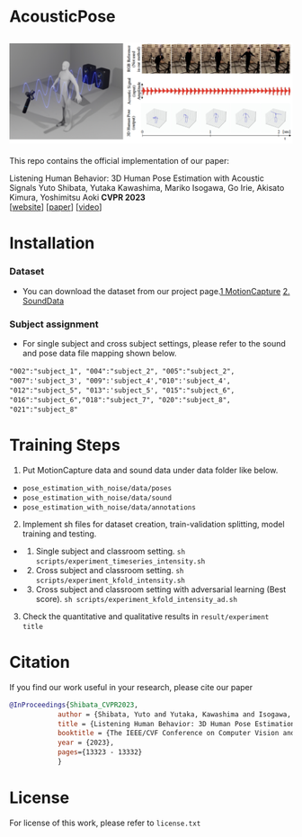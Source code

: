 # AcousticPose
![Loading image](teaser.png "teaser")
---
This repo contains the official implementation of our paper:
  
Listening Human Behavior: 3D Human Pose Estimation with Acoustic Signals 
Yuto Shibata, Yutaka Kawashima, Mariko Isogawa, Go Irie, Akisato Kimura, Yoshimitsu Aoki 
**CVPR 2023**  
[[website](https://isogawa.ics.keio.ac.jp/research_project/acoustic_3dpose.html)] [[paper](https://openaccess.thecvf.com/content/CVPR2023/papers/Shibata_Listening_Human_Behavior_3D_Human_Pose_Estimation_With_Acoustic_Signals_CVPR_2023_paper.pdf)] [[video](https://www.youtube.com/watch?v=IDvrSUautCI)]

# Installation 
### Dataset
* You can download the dataset from our project page.[1 MotionCapture](https://keio.box.com/shared/static/dc496qi861obz3a1olwtclxro61z4d5w.zip) [2. SoundData](https://keio.box.com/shared/static/dc496qi861obz3a1olwtclxro61z4d5w.zip)

### Subject assignment
* For single subject and cross subject settings, please refer to the sound and pose data file mapping shown below.

`"002":"subject_1", "004":"subject_2", "005":"subject_2", "007":'subject_3', "009":'subject_4',"010":'subject_4', "012":"subject_5", "013":'subject_5', "015":"subject_6", "016":"subject_6","018":"subject_7", "020":"subject_8", "021":"subject_8"`

# Training Steps
1. Put MotionCapture data and sound data under data folder like below.
* `pose_estimation_with_noise/data/poses`
* `pose_estimation_with_noise/data/sound`
* `pose_estimation_with_noise/data/annotations`
2. Implement sh files for dataset creation, train-validation splitting, model training and testing.
* 1. Single subject and classroom setting. 
    `sh scripts/experiment_timeseries_intensity.sh`
* 2. Cross subject and classroom setting. 
    `sh scripts/experiment_kfold_intensity.sh`
* 3. Cross subject and classroom setting with adversarial learning (Best score). 
    `sh scripts/experiment_kfold_intensity_ad.sh`
3. Check the quantitative and qualitative results in `result/experiment title`


# Citation
If you find our work useful in your research, please cite our paper
```bibtex
@InProceedings{Shibata_CVPR2023,
            author = {Shibata, Yuto and Yutaka, Kawashima and Isogawa, Mariko and Irie, Go and Kimura, Akisato and Aoki, Yoshimitsu},
            title = {Listening Human Behavior: 3D Human Pose Estimation with Acoustic Signals},
            booktitle = {The IEEE/CVF Conference on Computer Vision and Pattern Recognition (CVPR)},
            year = {2023},
            pages={13323 - 13332}
            }
```

# License

For license of this work, please refer to `license.txt`
